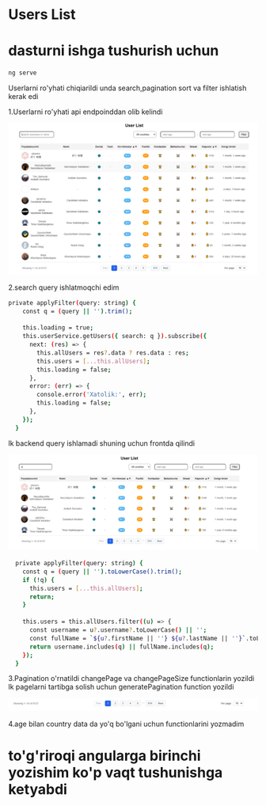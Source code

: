 # Users List

# dasturni ishga tushurish uchun
```bash
ng serve
```

Userlarni ro'yhati chiqiarildi
unda search,pagination sort va filter ishlatish kerak edi

1.Userlarni ro'yhati api endpoinddan olib kelindi

![Main](./public/main.jpg)

2.search query ishlatmoqchi edim
```bash
private applyFilter(query: string) {
    const q = (query || '').trim();

    this.loading = true;
    this.userService.getUsers({ search: q }).subscribe({
      next: (res) => {
        this.allUsers = res?.data ? res.data : res;
        this.users = [...this.allUsers];
        this.loading = false;
      },
      error: (err) => {
        console.error('Xatolik:', err);
        this.loading = false;
      },
    });
  }
```

lk backend query ishlamadi shuning uchun frontda qilindi

![Search](./public/search.jpg)

```bash
  private applyFilter(query: string) {
    const q = (query || '').toLowerCase().trim();
    if (!q) {
      this.users = [...this.allUsers];
      return;
    }

    this.users = this.allUsers.filter((u) => {
      const username = u?.username?.toLowerCase() || '';
      const fullName = `${u?.firstName || ''} ${u?.lastName || ''}`.toLowerCase().trim();
      return username.includes(q) || fullName.includes(q);
    });
  }
```

3.Pagination o'rnatildi
changePage va changePageSize functionlarin yozildi 
lk pagelarni tartibga solish uchun generatePagination function yozildi

![Pagination](./public/pagination.jpg)



4.age bilan country data da yo'q bo'lgani uchun functionlarini yozmadim 
# to'g'riroqi angularga birinchi yozishim ko'p vaqt tushunishga ketyabdi

